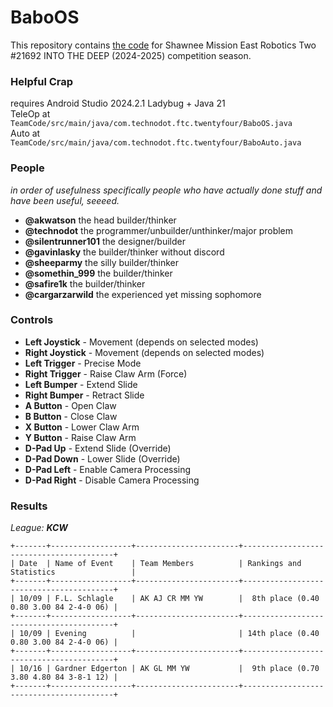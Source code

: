 # BaboOS

This repository contains [the code](https://github.com/TechDudie/BaboOS/tree/main/TeamCode/src/main/java/com/technodot/ftc/twentyfour) for Shawnee Mission East Robotics Two #21692 INTO THE DEEP (2024-2025) competition season.

### Helpful Crap

requires Android Studio 2024.2.1 Ladybug + Java 21<br>
TeleOp at `TeamCode/src/main/java/com.technodot.ftc.twentyfour/BaboOS.java`<br>
Auto at `TeamCode/src/main/java/com.technodot.ftc.twentyfour/BaboAuto.java`<br>

### People
*in order of usefulness*
*specifically people who have actually done stuff and have been useful, seeeed.*

- **@akwatson** the head builder/thinker
- **@technodot** the programmer/unbuilder/unthinker/major problem
- **@silentrunner101** the designer/builder
- **@gavinlasky** the builder/thinker without discord
- **@sheeparmy** the silly builder/thinker
- **@somethin_999** the builder/thinker
- **@safire1k** the builder/thinker
- **@cargarzarwild** the experienced yet missing sophomore

### Controls

- **Left Joystick** - Movement (depends on selected modes)
- **Right Joystick** - Movement (depends on selected modes)
- **Left Trigger** - Precise Mode
- **Right Trigger** - Raise Claw Arm (Force)
- **Left Bumper** - Extend Slide
- **Right Bumper** - Retract Slide
- **A Button** - Open Claw
- **B Button** - Close Claw
- **X Button** - Lower Claw Arm
- **Y Button** - Raise Claw Arm
- **D-Pad Up** - Extend Slide (Override)
- **D-Pad Down** - Lower Slide (Override)
- **D-Pad Left** - Enable Camera Processing
- **D-Pad Right** - Disable Camera Processing

### Results
*League: **KCW***
```
+-------+------------------+-----------------------+-----------------------------------------+
| Date  | Name of Event    | Team Members          | Rankings and Statistics                 |
+-------+------------------+-----------------------+-----------------------------------------+
| 10/09 | F.L. Schlagle    | AK AJ CR MM YW        |  8th place (0.40 0.80 3.00 84 2-4-0 06) |
+-------+------------------+-----------------------+-----------------------------------------+
| 10/09 | Evening          |                       | 14th place (0.40 0.80 3.00 84 2-4-0 06) |
+-------+------------------+-----------------------+-----------------------------------------+
| 10/16 | Gardner Edgerton | AK GL MM YW           |  9th place (0.70 3.80 4.80 84 3-8-1 12) |
+-------+------------------+-----------------------+-----------------------------------------+
```